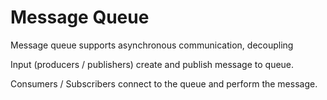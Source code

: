 # Message Queue

Message queue supports asynchronous communication, decoupling

Input (producers / publishers) create and publish message to queue.

Consumers / Subscribers connect to the queue and perform the message.
